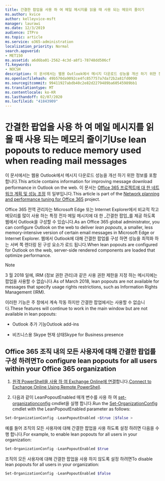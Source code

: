 ```yaml
---
title: 간결한 팝업을 사용 하 여 메일 메시지를 읽을 때 사용 되는 메모리 줄이기
ms.author: kvice
author: kelleyvice-msft
manager: laurawi
ms.date: 12/3/2019
audience: ITPro
ms.topic: article
ms.service: o365-administration
localization_priority: Normal
search.appverid:
- MET150
ms.assetid: a6d6ba01-2562-4c3d-a8f1-78748dd506cf
f1.keywords:
- NOCSH
description: 이 문서에서는 웹용 Outlook에서 메시지 다운로드 성능을 개선 하기 위한 정보를 포함 합니다.
ms.openlocfilehash: 49b570da9092ce4fc857757a7da72b2a81fd0090
ms.sourcegitcommit: 99411927abdb40c2e82d2279489ba60545989bb1
ms.translationtype: MT
ms.contentlocale: ko-KR
ms.lasthandoff: 02/07/2020
ms.locfileid: "41843909"
---
```

# <a name="use-lean-popouts-to-reduce-memory-used-when-reading-mail-messages"></a><span data-ttu-id="fe33a-103">간결한 팝업을 사용 하 여 메일 메시지를 읽을 때 사용 되는 메모리 줄이기</span><span class="sxs-lookup"><span data-stu-id="fe33a-103">Use lean popouts to reduce memory used when reading mail messages</span></span>

<span data-ttu-id="fe33a-104">이 문서에서는 웹용 Outlook에서 메시지 다운로드 성능을 개선 하기 위한 정보를 포함 합니다.</span><span class="sxs-lookup"><span data-stu-id="fe33a-104">This article contains information for improving message download performance in Outlook on the web.</span></span> <span data-ttu-id="fe33a-105">이 문서는 [Office 365 프로젝트에 대 한 네트워크 계획 및 성능 조정](https://aka.ms/tune) 의 일부입니다.</span><span class="sxs-lookup"><span data-stu-id="fe33a-105">This article is part of the [Network planning and performance tuning for Office 365](https://aka.ms/tune) project.</span></span>
  
<span data-ttu-id="fe33a-106">Office 365 전역 관리자는 Microsoft Edge 또는 Internet Explorer에서 비교적 작고 메모리를 많이 사용 하는 특정 전자 메일 메시지에 대 한 _간결한 팝업_를 제공 하도록 웹에서 Outlook을 구성할 수 있습니다.</span><span class="sxs-lookup"><span data-stu-id="fe33a-106">As an Office 365 global administrator, you can configure Outlook on the web to deliver _lean popouts_, a smaller, less memory-intensive version of certain email messages in Microsoft Edge or Internet Explorer.</span></span> <span data-ttu-id="fe33a-107">웹에서 Outlook에 대해 간결한 팝업를 구성 하면 성능을 최적화 하는 서버 쪽 렌더링 된 구성 요소가 로드 됩니다.</span><span class="sxs-lookup"><span data-stu-id="fe33a-107">When lean popouts are configured for Outlook on the web, server-side rendered components are loaded that optimize performance.</span></span>
  
> [!NOTE]
> <span data-ttu-id="fe33a-108">3 월 2018 일에, IRM (정보 권한 관리)과 같은 사용 권한 제한을 지정 하는 메시지에는 팝업을 사용할 수 없습니다.</span><span class="sxs-lookup"><span data-stu-id="fe33a-108">As of March 2018, lean popouts are not available for messages that specify usage rights restrictions, such as Information Rights Management (IRM).</span></span>
  
<span data-ttu-id="fe33a-109">이러한 기능은 주 창에서 계속 작동 하지만 간결한 팝업에서는 사용할 수 없습니다.</span><span class="sxs-lookup"><span data-stu-id="fe33a-109">These features will continue to work in the main window but are not available in lean popouts:</span></span>
  
- <span data-ttu-id="fe33a-110">Outlook 추가 기능</span><span class="sxs-lookup"><span data-stu-id="fe33a-110">Outlook add-ins</span></span>
  
- <span data-ttu-id="fe33a-111">비즈니스용 Skype 현재 상태</span><span class="sxs-lookup"><span data-stu-id="fe33a-111">Skype for Business presence</span></span>
  
## <a name="to-configure-lean-popouts-for-all-users-within-your-office-365-organization"></a><span data-ttu-id="fe33a-112">Office 365 조직 내의 모든 사용자에 대해 간결한 팝업를 구성 하려면</span><span class="sxs-lookup"><span data-stu-id="fe33a-112">To configure lean popouts for all users within your Office 365 organization</span></span>
  
1. <span data-ttu-id="fe33a-113">[원격 PowerShell을 사용 하 여 Exchange Online에 연결](https://technet.microsoft.com/library/jj984289%28v=exchg.150%29.aspx )합니다.</span><span class="sxs-lookup"><span data-stu-id="fe33a-113">[Connect to Exchange Online Using Remote PowerShell](https://technet.microsoft.com/library/jj984289%28v=exchg.150%29.aspx ).</span></span>
  
2. <span data-ttu-id="fe33a-114">다음과 같이 LeanPopoutEnabled 매개 변수를 사용 하 여 [set-organizationconfig](https://technet.microsoft.com/library/aa997443%28v=exchg.160%29.aspx) cmdlet을 실행 합니다.</span><span class="sxs-lookup"><span data-stu-id="fe33a-114">Run the [Set-OrganizationConfig](https://technet.microsoft.com/library/aa997443%28v=exchg.160%29.aspx) cmdlet with the LeanPopoutEnabled parameter as follows:</span></span>

  ```powershell
  Set-OrganizationConfig -LeanPopoutEnabled <$true |$false >
  ```

  <span data-ttu-id="fe33a-115">예를 들어 조직의 모든 사용자에 대해 간결한 팝업을 사용 하도록 설정 하려면 다음을 수행 합니다.</span><span class="sxs-lookup"><span data-stu-id="fe33a-115">For example, to enable lean popouts for all users in your organization:</span></span>
  
  ```powershell
  Set-OrganizationConfig -LeanPopoutEnabled $true
  ```

  <span data-ttu-id="fe33a-116">조직의 모든 사용자에 대해 간결한 팝업을 사용 하지 않도록 설정 하려면</span><span class="sxs-lookup"><span data-stu-id="fe33a-116">To disable lean popouts for all users in your organization:</span></span>

  ```powershell
  Set-OrganizationConfig -LeanPopoutEnabled $false
  ```
